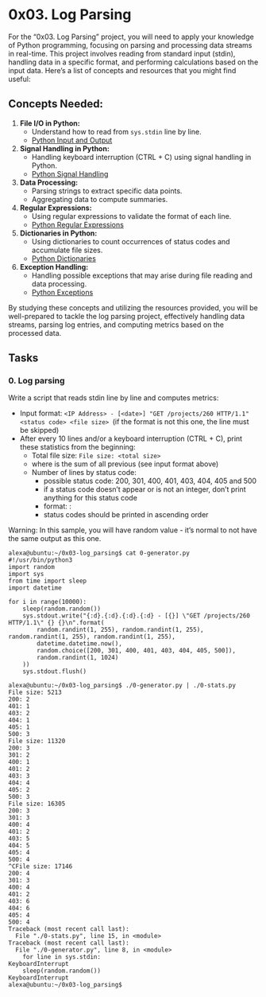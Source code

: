 # 0x03. Log Parsing
For the “0x03. Log Parsing” project, you will need to apply your knowledge of Python programming, focusing on parsing and processing data streams in real-time. This project involves reading from standard input (stdin), handling data in a specific format, and performing calculations based on the input data. Here’s a list of concepts and resources that you might find useful:
## Concepts Needed:
1. **File I/O in Python:**
    - Understand how to read from `sys.stdin` line by line.
    - [Python Input and Output](https://docs.python.org/3/tutorial/inputoutput.html)
2. **Signal Handling in Python:**
    - Handling keyboard interruption (CTRL + C) using signal handling in Python.
    - [Python Signal Handling](https://docs.python.org/3/library/signal.html)
3. **Data Processing:**
    - Parsing strings to extract specific data points.
    - Aggregating data to compute summaries.
4. **Regular Expressions:**
    - Using regular expressions to validate the format of each line.
    - [Python Regular Expressions](https://docs.python.org/3/library/re.html)
5. **Dictionaries in Python:**
    - Using dictionaries to count occurrences of status codes and accumulate file sizes.
    - [Python Dictionaries](https://docs.python.org/3/tutorial/datastructures.html#dictionaries)
6. **Exception Handling:**
    - Handling possible exceptions that may arise during file reading and data processing.
    - [Python Exceptions](https://docs.python.org/3/tutorial/errors.html)

By studying these concepts and utilizing the resources provided, you will be well-prepared to tackle the log parsing project, effectively handling data streams, parsing log entries, and computing metrics based on the processed data.

## Tasks
### 0. Log parsing
Write a script that reads stdin line by line and computes metrics:
- Input format: `<IP Address> - [<date>] "GET /projects/260 HTTP/1.1" <status code> <file size> `(if the format is not this one, the line must be skipped)
- After every 10 lines and/or a keyboard interruption (CTRL + C), print these statistics from the beginning:
    - Total file size: `File size: <total size>`
    - where <total size> is the sum of all previous <file size> (see input format above)
    - Number of lines by status code:
        - possible status code: 200, 301, 400, 401, 403, 404, 405 and 500
        - if a status code doesn’t appear or is not an integer, don’t print anything for this status code
        - format: <status code>: <number>
        - status codes should be printed in ascending order

Warning: In this sample, you will have random value - it’s normal to not have the same output as this one.
```
alexa@ubuntu:~/0x03-log_parsing$ cat 0-generator.py
#!/usr/bin/python3
import random
import sys
from time import sleep
import datetime

for i in range(10000):
    sleep(random.random())
    sys.stdout.write("{:d}.{:d}.{:d}.{:d} - [{}] \"GET /projects/260 HTTP/1.1\" {} {}\n".format(
        random.randint(1, 255), random.randint(1, 255), random.randint(1, 255), random.randint(1, 255),
        datetime.datetime.now(),
        random.choice([200, 301, 400, 401, 403, 404, 405, 500]),
        random.randint(1, 1024)
    ))
    sys.stdout.flush()

alexa@ubuntu:~/0x03-log_parsing$ ./0-generator.py | ./0-stats.py 
File size: 5213
200: 2
401: 1
403: 2
404: 1
405: 1
500: 3
File size: 11320
200: 3
301: 2
400: 1
401: 2
403: 3
404: 4
405: 2
500: 3
File size: 16305
200: 3
301: 3
400: 4
401: 2
403: 5
404: 5
405: 4
500: 4
^CFile size: 17146
200: 4
301: 3
400: 4
401: 2
403: 6
404: 6
405: 4
500: 4
Traceback (most recent call last):
  File "./0-stats.py", line 15, in <module>
Traceback (most recent call last):
  File "./0-generator.py", line 8, in <module>
    for line in sys.stdin:
KeyboardInterrupt
    sleep(random.random())
KeyboardInterrupt
alexa@ubuntu:~/0x03-log_parsing$ 
```